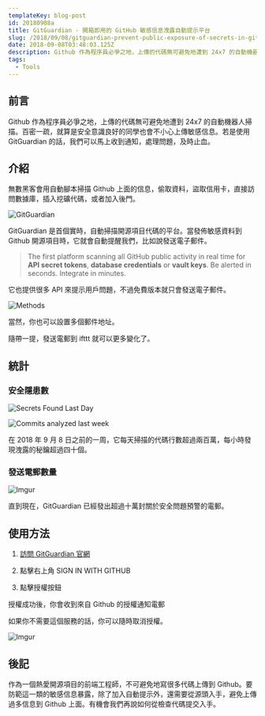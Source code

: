 ```yaml
---
templateKey: blog-post
id: 20180908a
title: GitGuardian - 開箱即用的 GitHub 敏感信息洩露自動提示平台
slug: /2018/09/08/gitguardian-prevent-public-exposure-of-secrets-in-github/
date: 2018-09-08T03:48:03.125Z
description: Github 作為程序員必爭之地，上傳的代碼無可避免地遭到 24x7 的自動機器人掃描。百密一疏，就算是安全意識良好的同學也會不小心上傳敏感信息。若是使用 GitGuardian 的話，我們可以馬上收到通知，處理問題，及時止血。
tags:
  - Tools
---
```


## 前言

Github 作為程序員必爭之地，上傳的代碼無可避免地遭到 24x7 的自動機器人掃描。百密一疏，就算是安全意識良好的同學也會不小心上傳敏感信息。若是使用 GitGuardian 的話，我們可以馬上收到通知，處理問題，及時止血。

## 介紹

無數黑客會用自動腳本掃描 Github 上面的信息，偷取資料，盜取信用卡，直接訪問數據庫，插入挖礦代碼，或者加入後門。

![GitGuardian](https://i.imgur.com/nnB1vCn.jpg)

GitGuardian 是首個實時，自動掃描開源項目代碼的平台。當發佈敏感資料到 Github 開源項目時，它就會自動提醒我們，比如說發送電子郵件。

> The first platform scanning all GitHub public activity in real time for **API secret tokens**, **database credentials** or **vault keys**. Be alerted in seconds. Integrate in minutes.

它也提供很多 API 來提示用戶問題，不過免費版本就只會發送電子郵件。

![Methods](https://i.imgur.com/aU3mF9t.jpg)

當然，你也可以設置多個郵件地址。

隨帶一提，發送電郵到 ifttt 就可以更多變化了。

## 統計

### 安全隱患數

![Secrets Found Last Day](https://i.imgur.com/5JO5XCw.jpg)

![Commits analyzed last week](https://i.imgur.com/O4lzz5A.jpg)

在 2018 年 9 月 8 日之前的一周，它每天掃描的代碼行數超過兩百萬，每小時發現洩露的秘鑰超過四十個。

### 發送電郵數量

![Imgur](https://i.imgur.com/uvkdclb.jpg)

直到現在，GitGuardian 已經發出超過十萬封關於安全問題預警的電郵。

## 使用方法

1. [訪問 GitGuardian 官網](https://www.gitguardian.com/)

1. 點擊右上角 SIGN IN WITH GITHUB

1. 點擊授權按鈕

授權成功後，你會收到來自 Github 的授權通知電郵

如果你不需要這個服務的話，你可以隨時取消授權。

![Imgur](https://i.imgur.com/iiD7flU.jpg)

## 後記

作為一個熱愛開源項目的前端工程師，不可避免地寫很多代碼上傳到 Github。要防範這一類的敏感信息暴露，除了加入自動提示外，還需要從源頭入手，避免上傳過多信息到 Github 上面。有機會我們再說如何從檢查代碼提交入手。
